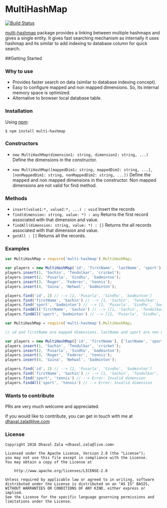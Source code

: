 # MultiHashMap

[![Build Status](https://travis-ci.org/dhavalpzala/multi-hashmap.svg?branch=master)](https://travis-ci.org/dhavalpzala/multi-hashmap)

[multi-hashmap](https://npmjs.org/package/multi-hashmap) package provides a linking between multiple hashmaps and gives a single entity. It gives fast searching mechanism as internally it uses hashmap and its similar to add indexing to database column for quick search.

##Getting Started

### Why to use

 - Provides faster search on data (similar to database indexing concept).
 - Easy to configure mapped and non mapped dimensions. So, Its internal memory space is optimized.
 - Alternative to browser local database table.

### Installation

Using [npm](https://npmjs.org/package/multi-hashmap):

    $ npm install multi-hashmap

### Constructors
- `new MultiHashMap(dimension1: string, dimension2: string, ...)` Define the dimensions in the constructor.

- `new MultiHashMap([mappedDim1: string, mappedDim2: string, ...], [nonMappedDim1: string, nonMappedDim2: string, ...])`       Define the mapped and non mapped dimensions in the constructor. Non mapped dimensions are not valid for find method.

### Methods
- `insert(value1:*, value2:*, ...) : void` Insert the records
- `find(dimension: string, value: *) : any` Returns the first record associated with that dimension and value.
- `findAll(dimension: string, value: *) : []` Returns the all records associated with that dimension and value.
- `getAll : []` Returns all the records.

### Examples
```js
var MultiHashMap = require('multi-hashmap').MultiHashMap;

var players = new MultiHashMap('id', 'firstName', 'lastName', 'sport');
players.insert(1, 'Sachin', 'Tendulkar', 'cricket');
players.insert(2, 'Pusarla', 'Sindhu', 'badminton');
players.insert(3, 'Roger', 'Federer', 'tennis');
players.insert(4, 'Saina', 'Nehwal', 'badminton');

players.find('id', 2) // --> [2, 'Pusarla', 'Sindhu', 'badminton']
players.find('firstName', 'Sachin') // --> [1, 'Sachin', 'Tendulkar', 'cricket']
players.find('sport', 'badminton') // --> [2, 'Pusarla', 'Sindhu', 'badminton']
players.findAll('firstName', 'Sachin') // --> [[1, 'Sachin', 'Tendulkar', 'cricket']]
players.findAll('sport', 'badminton') // --> [[2, 'Pusarla', 'Sindhu', 'badminton'], [4, 'Saina', 'Nehwal', 'badminton']]
```

```js
var MultiHashMap = require('multi-hashmap').MultiHashMap;

// id and firstName are mapped dimensions. lastName and sport are non mapped dimensions

var players = new MultiHashMap(['id', 'firstName'], ['lastName', 'sport']);
players.insert(1, 'Sachin', 'Tendulkar', 'cricket');
players.insert(2, 'Pusarla', 'Sindhu', 'badminton');
players.insert(3, 'Roger', 'Federer', 'tennis');
players.insert(4, 'Saina', 'Nehwal', 'badminton');

players.find('id', 2) // --> [2, 'Pusarla', 'Sindhu', 'badminton']
players.find('firstName', 'Sachin') // --> [1, 'Sachin', 'Tendulkar', 'cricket']
players.find('sport', 'tennis') // --> Error: Invalid dimension
players.findAll('sport', 'tennis') // --> Error: Invalid dimension
```
### Wants to contribute

PRs are very much welcome and appreciated.

If you would like to contribute, you can get in touch with me at dhaval.zala@live.com
### License

```
Copyright 2016 Dhaval Zala <dhaval.zala@live.com>

Licensed under the Apache License, Version 2.0 (the "License");
you may not use this file except in compliance with the License.
You may obtain a copy of the License at

    http://www.apache.org/licenses/LICENSE-2.0

Unless required by applicable law or agreed to in writing, software
distributed under the License is distributed on an "AS IS" BASIS,
WITHOUT WARRANTIES OR CONDITIONS OF ANY KIND, either express or implied.
See the License for the specific language governing permissions and
limitations under the License.
```
